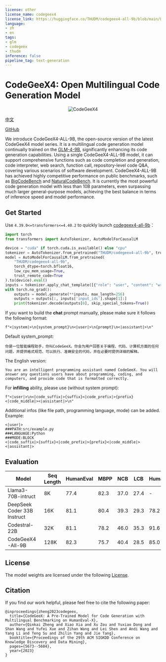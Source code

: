 ```yaml
---
license: other
license_name: codegeex4
license_link: https://huggingface.co/THUDM/codegeex4-all-9b/blob/main/LICENSE
language:
- zh
- en
tags:
- glm
- codegeex
- thudm
inference: false
pipeline_tag: text-generation
---
```


# CodeGeeX4: Open Multilingual Code Generation Model

<center>
    <img src="https://raw.githubusercontent.com/THUDM/CodeGeeX4/main/resources/logo.jpeg" alt="CodeGeeX4">
</center>

[中文](./README_zh.md)

[GitHub](https://github.com/THUDM/CodeGeeX4)

We introduce CodeGeeX4-ALL-9B, the open-source version of the latest CodeGeeX4 model series. It is a multilingual code generation model continually trained on the [GLM-4-9B](https://github.com/THUDM/GLM-4), significantly enhancing its code generation capabilities. Using a single CodeGeeX4-ALL-9B model, it can support comprehensive functions such as code completion and generation, code interpreter, web search, function call, repository-level code Q&A, covering various scenarios of software development. CodeGeeX4-ALL-9B has achieved highly competitive performance  on public benchmarks, such as [BigCodeBench](https://huggingface.co/spaces/bigcode/bigcodebench-leaderboard) and [NaturalCodeBench](https://github.com/THUDM/NaturalCodeBench). It is currently the most powerful code generation model with less than 10B parameters, even surpassing much larger general-purpose models, achieving the best balance in terms of inference speed and model performance.

## Get Started

Use `4.39.0<=transformers<=4.40.2` to quickly launch [codegeex4-all-9b](https://huggingface.co/THUDM/codegeex4-all-9b)：

```python
import torch
from transformers import AutoTokenizer, AutoModelForCausalLM

device = "cuda" if torch.cuda.is_available() else "cpu"
tokenizer = AutoTokenizer.from_pretrained("THUDM/codegeex4-all-9b", trust_remote_code=True)
model = AutoModelForCausalLM.from_pretrained(
    "THUDM/codegeex4-all-9b",
    torch_dtype=torch.bfloat16,
    low_cpu_mem_usage=True,
    trust_remote_code=True
).to(device).eval()
inputs = tokenizer.apply_chat_template([{"role": "user", "content": "write a quick sort"}], add_generation_prompt=True, tokenize=True, return_tensors="pt", return_dict=True ).to(device)
with torch.no_grad():
    outputs = model.generate(**inputs, max_length=256)
    outputs = outputs[:, inputs['input_ids'].shape[1]:]
    print(tokenizer.decode(outputs[0], skip_special_tokens=True))
```

If you want to build the **chat** prompt manually, please make sure it follows the following format:
```
f"<|system|>\n{system_prompt}\n<|user|>\n{prompt}\n<|assistant|>\n"
```
Default system_prompt:
```
你是一位智能编程助手，你叫CodeGeeX。你会为用户回答关于编程、代码、计算机方面的任何问题，并提供格式规范、可以执行、准确安全的代码，并在必要时提供详细的解释。
```
The English version:
```
You are an intelligent programming assistant named CodeGeeX. You will answer any questions users have about programming, coding, and computers, and provide code that is formatted correctly.
```

For **infilling** ability, please use (without system prompt):
```
f"<|user|>\n<|code_suffix|>{suffix}<|code_prefix|>{prefix}<|code_middle|><|assistant|>\n"
```
Additional infos (like file path, programming language, mode) can be added. Example:
```
<|user|>
###PATH:src/example.py
###LANGUAGE:Python
###MODE:BLOCK
<|code_suffix|>{suffix}<|code_prefix|>{prefix}<|code_middle|><|assistant|>
```

## Evaluation

| **Model**                   | **Seq Length** | **HumanEval** | **MBPP** | **NCB** | **LCB** | **HumanEvalFIM** | **CRUXEval-O** |
|-----------------------------|----------------|---------------|----------|---------|---------|------------------|----------------|
| Llama3-70B-intruct          | 8K             | 77.4          | 82.3     | 37.0    | 27.4    | -                | -              |
| DeepSeek Coder 33B Instruct | 16K            | 81.1          | 80.4     | 39.3    | 29.3    | 78.2             | 49.9           |
| Codestral-22B               | 32K            | 81.1          | 78.2     | 46.0    | 35.3    | 91.6             | 51.3           |
| CodeGeeX4-All-9B            | 128K           | 82.3          | 75.7     | 40.4    | 28.5    | 85.0             | 47.1           |

## License

The model weights are licensed under the following [License](./LICENSE).

## Citation

If you find our work helpful, please feel free to cite the following paper:

```
@inproceedings{zheng2023codegeex,
  title={CodeGeeX: A Pre-Trained Model for Code Generation with Multilingual Benchmarking on HumanEval-X},
  author={Qinkai Zheng and Xiao Xia and Xu Zou and Yuxiao Dong and Shan Wang and Yufei Xue and Zihan Wang and Lei Shen and Andi Wang and Yang Li and Teng Su and Zhilin Yang and Jie Tang},
  booktitle={Proceedings of the 29th ACM SIGKDD Conference on Knowledge Discovery and Data Mining},
  pages={5673--5684},
  year={2023}
}
```
